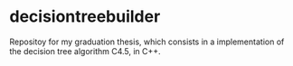 decisiontreebuilder
===================

Repositoy for my graduation thesis, which consists in a implementation of the decision tree algorithm C4.5, in C++.

